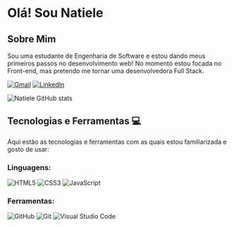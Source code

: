 # Olá! Sou Natiele
## Sobre Mim

Sou uma estudante de Engenharia de Software e estou dando meus primeiros passos no desenvolvimento web! No momento estou focada no Front-end, mas pretendo me tornar uma desenvolvedora Full Stack.



[![Gmail](https://img.shields.io/badge/Gmail-D14836?style=for-the-badge&logo=gmail&logoColor=white)](silvanatiele913@gmail.com)
[![LinkedIn](https://img.shields.io/badge/linkedin-%230077B5.svg?style=for-the-badge&logo=linkedin&logoColor=white)](https://www.linkedin.com/in/natiele-oliveira-16494a31a/)


![Natiele GitHub stats](https://github-readme-stats.vercel.app/api?username=natiele-oli&show_icons=true&theme=radical)

## Tecnologias e Ferramentas 💻

Aqui estão as tecnologias e ferramentas com as quais estou familiarizada e gosto de usar:

### Linguagens:

![HTML5](https://img.shields.io/badge/html5-%23E34F26.svg?style=for-the-badge&logo=html5&logoColor=white)
![CSS3](https://img.shields.io/badge/css3-%231572B6.svg?style=for-the-badge&logo=css3&logoColor=white)
![JavaScript](https://img.shields.io/badge/javascript-%23323330.svg?style=for-the-badge&logo=javascript&logoColor=%23F7DF1E)

### Ferramentas:
![GitHub](https://img.shields.io/badge/github-%23121011.svg?style=for-the-badge&logo=github&logoColor=white)
![Git](https://img.shields.io/badge/git-%23F05033.svg?style=for-the-badge&logo=git&logoColor=white)
![Visual Studio Code](https://img.shields.io/badge/Visual%20Studio%20Code-0078d7.svg?style=for-the-badge&logo=visual-studio-code&logoColor=white)
